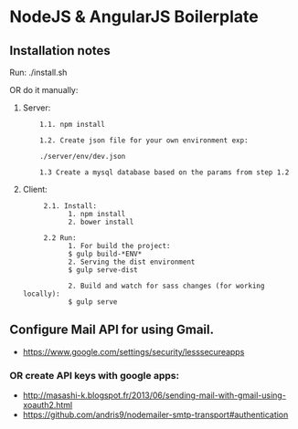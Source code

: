 # NodeJS & AngularJS Boilerplate

## Installation notes

Run: ./install.sh

OR do it manually:

1. Server:

           1.1. npm install

           1.2. Create json file for your own environment exp:

           ./server/env/dev.json
           
           1.3 Create a mysql database based on the params from step 1.2

2. Client:

            2.1. Install:
                  1. npm install
                  2. bower install

            2.2 Run:
                  1. For build the project:
                  $ gulp build-*ENV*
                  2. Serving the dist environment
                  $ gulp serve-dist

                  2. Build and watch for sass changes (for working locally):
                  $ gulp serve


## Configure Mail API for using Gmail. 

* https://www.google.com/settings/security/lesssecureapps

### OR create API keys with google apps:

* http://masashi-k.blogspot.fr/2013/06/sending-mail-with-gmail-using-xoauth2.html
* https://github.com/andris9/nodemailer-smtp-transport#authentication